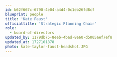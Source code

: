 ```yaml
---
id: b62f667c-6790-4e04-a4d4-0c1eb26fd8cf
blueprint: people
title: 'Kate Faust'
officialtitle: 'Strategic Planning Chair'
role:
  - board-of-directors
updated_by: 1179db75-8eeb-4bad-8e60-d5005aef7ef8
updated_at: 1727101878
photo: kate-taylor-faust-headshot.JPG
---
```


